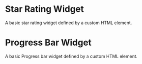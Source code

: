 # Star Rating Widget

A basic star rating widget defined by a custom HTML element.

# Progress Bar Widget

A basic Progress bar widget defined by a custom HTML element.
